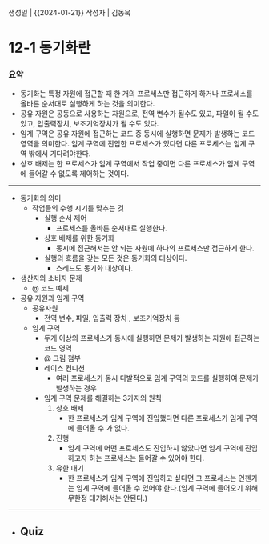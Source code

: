 생성일 | {{2024-01-21}}
작성자 | 김동욱

# 12-1 동기화란

### 요약

- 동기화는 특정 자원에 접근할 때 한 개의 프로세스만 접근하게 하거나 프로세스를 올바른 순서대로 실행하게 하는 것을 의미한다.
- 공유 자원은 공동으로 사용하는 자원으로, 전역 변수가 될수도 있고, 파일이 될 수도 있고, 입출력장치, 보조기억장치가 될 수도 있다.
- 임계 구역은 공유 자원에 접근하는 코드 중 동시에 실행하면 문제가 발생하는 코드 영역을 의미한다. 임계 구역에 진입한 프로세스가 있다면 다른 프로세스는 임계 구역 밖에서 기다려야한다.
- 상호 배제는 한 프로세스가 임계 구역에서 작업 중이면 다른 프로세스가 임계 구역에 들어갈 수 없도록 제어하는 것이다.
---

- 동기화의 의미
	- 작업들의 수행 시기를 맞추는 것
		- 실행 순서 제어
			- 프로세스를 올바른 순서대로 실행한다.
		- 상호 배제를 위한 동기화
			- 동시에 접근해서는 안 되는 자원에 하나의 프로세스만 접근하게 한다.
		- 실행의 흐름을 갖는 모든 것은 동기화의 대상이다.
			- 스레드도 동기화 대상이다.
- 생산자와 소비자 문제
	- @ 코드 예제 
- 공유 자원과 임계 구역
	- 공유자원
		- 전역 변수, 파일, 입출력 장치 , 보조기억장치 등
	- 임계 구역
		- 두개 이상의 프로세스가 동시에 실행하면 문제가 발생하는 자원에 접근하는 코드 영역
		- @ 그림 첨부
		- 레이스 컨디션
			- 여러 프로세스가 동시 다발적으로 임계 구역의 코드를 실행하여 문제가 발생하는 경우
		- 임계 구역 문제를 해결하는 3가지의 원칙
			1. 상호 배제
				- 한 프로세스가 임계 구역에 진입했다면 다른 프로세스가 임계 구역에 들어올 수 가 없다.
			2. 진행
				- 임계 구역에 어떤 프로세스도 진입하지 않았다면 임계 구역에 진입하고자 하는 프로세스는 들어갈 수 있어야 한다.
			3. 유한 대기
				- 한 프로세스가 임계 구역에 진입하고 싶다면 그 프로세스는 언젠가는 임계 구역에 들어올 수 있어야 한다.(임계 구역에 들어오기 위해 무한정 대기해서는 안된다.)


---
- Quiz
	- 